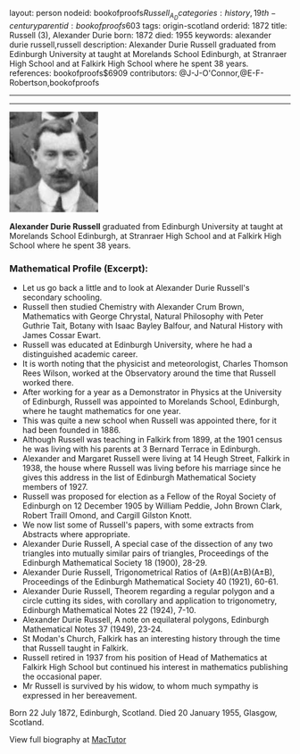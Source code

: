 layout: person
nodeid: bookofproofs$Russell_A_D
categories: history,19th-century
parentid: bookofproofs$603
tags: origin-scotland
orderid: 1872
title: Russell (3), Alexander Durie
born: 1872
died: 1955
keywords: alexander durie russell,russell
description: Alexander Durie Russell graduated from Edinburgh University at taught at Morelands School Edinburgh, at Stranraer High School and at Falkirk High School where he spent 38 years.
references: bookofproofs$6909
contributors: @J-J-O'Connor,@E-F-Robertson,bookofproofs

---



---

![Russell_A_D.jpg](https://github.com/bookofproofs/bookofproofs.github.io/blob/main/_sources/_assets/images/portraits/Russell_A_D.jpg?raw=true)

**Alexander Durie Russell** graduated from Edinburgh University at taught at Morelands School Edinburgh, at Stranraer High School and at Falkirk High School where he spent 38 years.

### Mathematical Profile (Excerpt):
* Let us go back a little and to look at Alexander Durie Russell's secondary schooling.
* Russell then studied Chemistry with Alexander Crum Brown, Mathematics with George Chrystal, Natural Philosophy with Peter Guthrie Tait, Botany with Isaac Bayley Balfour, and Natural History with James Cossar Ewart.
* Russell was educated at Edinburgh University, where he had a distinguished academic career.
* It is worth noting that the physicist and meteorologist, Charles Thomson Rees Wilson, worked at the Observatory around the time that Russell worked there.
* After working for a year as a Demonstrator in Physics at the University of Edinburgh, Russell was appointed to Morelands School, Edinburgh, where he taught mathematics for one year.
* This was quite a new school when Russell was appointed there, for it had been founded in 1886.
* Although Russell was teaching in Falkirk from 1899, at the 1901 census he was living with his parents at 3 Bernard Terrace in Edinburgh.
* Alexander and Margaret Russell were living at 14 Heugh Street, Falkirk in 1938, the house where Russell was living before his marriage since he gives this address in the list of Edinburgh Mathematical Society members of 1927.
* Russell was proposed for election as a Fellow of the Royal Society of Edinburgh on 12 December 1905 by William Peddie, John Brown Clark, Robert Traill Omond, and Cargill Gilston Knott.
* We now list some of Russell's papers, with some extracts from Abstracts where appropriate.
* Alexander Durie Russell, A special case of the dissection of any two triangles into mutually similar pairs of triangles, Proceedings of the Edinburgh Mathematical Society 18 (1900), 28-29.
* Alexander Durie Russell, Trigonometrical Ratios of (A±B)(A±B)(A±B), Proceedings of the Edinburgh Mathematical Society 40 (1921), 60-61.
* Alexander Durie Russell, Theorem regarding a regular polygon and a circle cutting its sides, with corollary and application to trigonometry, Edinburgh Mathematical Notes 22 (1924), 7-10.
* Alexander Durie Russell, A note on equilateral polygons, Edinburgh Mathematical Notes 37 (1949), 23-24.
* St Modan's Church, Falkirk has an interesting history through the time that Russell taught in Falkirk.
* Russell retired in 1937 from his position of Head of Mathematics at Falkirk High School but continued his interest in mathematics publishing the occasional paper.
* Mr Russell is survived by his widow, to whom much sympathy is expressed in her bereavement.

Born 22 July 1872, Edinburgh, Scotland. Died 20 January 1955, Glasgow, Scotland.

View full biography at [MacTutor](https://mathshistory.st-andrews.ac.uk/Biographies/Russell_A_D/)
